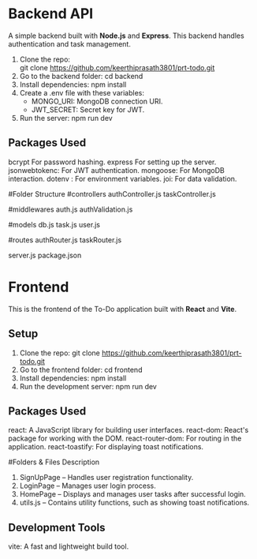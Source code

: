 # Backend API
A simple backend built with **Node.js** and **Express**.
This backend handles authentication and task management.

1. Clone the repo:   
git clone https://github.com/keerthiprasath3801/prt-todo.git
2. Go to the backend folder:
 cd backend
3. Install dependencies:
   npm install
4. Create a .env file with these variables:
   - MONGO_URI: MongoDB connection URI.
   - JWT_SECRET: Secret key for JWT.
5. Run the server:
   npm run dev
## Packages Used
bcrypt For password hashing.
express For setting up the server.
jsonwebtokenc: For JWT authentication.
mongoose: For MongoDB interaction.
dotenv : For environment variables.
joi: For data validation.

#Folder Structure
#controllers
authController.js
taskController.js

#middlewares
auth.js
authValidation.js

#models
db.js
task.js
user.js

#routes
authRouter.js
taskRouter.js

server.js
package.json

# Frontend

This is the frontend of the To-Do application built with **React** and **Vite**.

## Setup
1. Clone the repo:
   git clone https://github.com/keerthiprasath3801/prt-todo.git
2. Go to the frontend folder:
   cd frontend
3. Install dependencies:
   npm install
4. Run the development server:
   npm run dev
## Packages Used
react: A JavaScript library for building user interfaces.
react-dom: React's package for working with the DOM.
react-router-dom: For routing in the application.
react-toastify: For displaying toast notifications.

#Folders & Files Description
1. SignUpPage – Handles user registration functionality.
2. LoginPage – Manages user login process.
3. HomePage – Displays and manages user tasks after successful login.
4. utils.js – Contains utility functions, such as showing toast notifications.

## Development Tools
vite: A fast and lightweight build tool.





